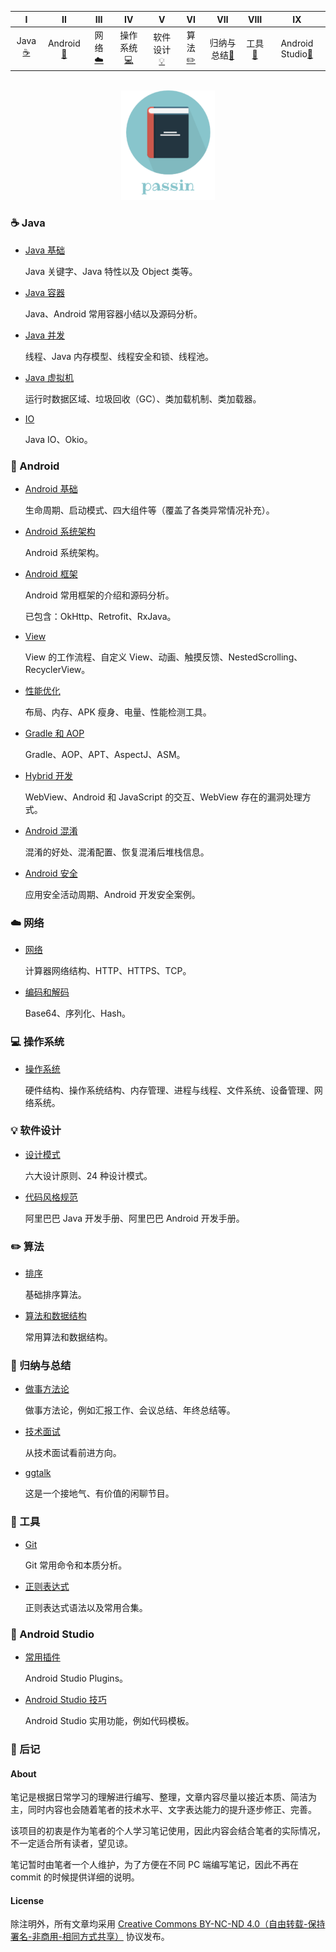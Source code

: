   
| Ⅰ | Ⅱ | Ⅲ | Ⅳ | Ⅴ | Ⅵ | Ⅶ | Ⅷ | Ⅸ |
| :---------: | :---------: | :---------: | :---------: | :---------: | :---------: | :---------: | :---------: | :---------: |
| Java[:coffee:](#coffee-java) | Android[:iphone:](#iphone-android) | 网络[:cloud:](#cloud-网络) | 操作系统[:computer:](#computer-操作系统) | 软件设计[:bulb:](#bulb-软件设计) | 算法[:pencil2:](#pencil2-算法) | 归纳与总结[:couple:](#couple-归纳与总结) | 工具[:hammer:](#hammer-工具) | Android Studio[:speak_no_evil:](#speak_no_evil-android-studio)|
    

<br>
<div align="center">
    <img src="pictures//LogoMakr_3qozGk.png" width="150px">
</div>


### :coffee: Java 

- [Java 基础](./notes/Java%20基础.md)

  Java 关键字、Java 特性以及 Object 类等。

- [Java 容器](./notes/Java%20容器.md)

  Java、Android 常用容器小结以及源码分析。

- [Java 并发](./notes/Java%20并发.md)

  线程、Java 内存模型、线程安全和锁、线程池。

- [Java 虚拟机](./notes/Java%20虚拟机.md)

  运行时数据区域、垃圾回收（GC）、类加载机制、类加载器。

- [IO](./notes/IO.md)

  Java IO、Okio。

### :iphone: Android 

- [Android 基础](./notes/Android%20基础.md)

  生命周期、启动模式、四大组件等（覆盖了各类异常情况补充）。

- [Android 系统架构](./notes/Android%20系统架构.md)

  Android 系统架构。

- [Android 框架](./notes/Android%20常用框架.md)

  Android 常用框架的介绍和源码分析。

  已包含：OkHttp、Retrofit、RxJava。

- [View](./notes/View.md)

  View 的工作流程、自定义 View、动画、触摸反馈、NestedScrolling、RecyclerView。

- [性能优化](./notes/性能优化.md)

  布局、内存、APK 瘦身、电量、性能检测工具。

- [Gradle 和 AOP](./notes/Gradle%20和%20AOP.md)

  Gradle、AOP、APT、AspectJ、ASM。

- [Hybrid 开发](./notes/hybrid%20开发.md)

  WebView、Android 和 JavaScript 的交互、WebView 存在的漏洞处理方式。

- [Android 混淆](./notes/Android%20混淆.md)
  
  混淆的好处、混淆配置、恢复混淆后堆栈信息。

- [Android 安全](./notes/Android%20安全.md)
  
  应用安全活动周期、Android 开发安全案例。

### :cloud: 网络 

- [网络](./notes/网络.md)

  计算器网络结构、HTTP、HTTPS、TCP。

- [编码和解码](./notes/编码和解码.md)

  Base64、序列化、Hash。

### :computer: 操作系统

- [操作系统](./notes/操作系统.md)

  硬件结构、操作系统结构、内存管理、进程与线程、文件系统、设备管理、网络系统。

### :bulb: 软件设计

- [设计模式](./notes/设计模式.md)

  六大设计原则、24 种设计模式。

- [代码风格规范](./notes/代码风格规范.md)

  阿里巴巴 Java 开发手册、阿里巴巴 Android 开发手册。

### :pencil2: 算法 

- [排序](./notes/排序算法.md)

  基础排序算法。

- [算法和数据结构](./notes/算法和数据结构.md)

  常用算法和数据结构。
  
### :couple: 归纳与总结

- [做事方法论](./notes/做事方法论.md)

  做事方法论，例如汇报工作、会议总结、年终总结等。

- [技术面试](./notes/技术面试.md)

  从技术面试看前进方向。

- [ggtalk](https://talk.swift.gg/)

  这是一个接地气、有价值的闲聊节目。
  
### :hammer: 工具 

- [Git](./notes/Git.md)

  Git 常用命令和本质分析。

- [正则表达式](./notes/正则表达式.md)

  正则表达式语法以及常用合集。

### :speak_no_evil: Android Studio 

- [常用插件](./notes/Android%20Studio%20Plugins.md)

  Android Studio Plugins。

- [Android Studio 技巧](./notes/Android%20Studio%20实用技巧.md)

  Android Studio 实用功能，例如代码模板。

### :memo: 后记 

#### About

笔记是根据日常学习的理解进行编写、整理，文章内容尽量以接近本质、简洁为主，同时内容也会随着笔者的技术水平、文字表达能力的提升逐步修正、完善。

该项目的初衷是作为笔者的个人学习笔记使用，因此内容会结合笔者的实际情况，不一定适合所有读者，望见谅。

笔记暂时由笔者一个人维护，为了方便在不同 PC 端编写笔记，因此不再在 commit 的时候提供详细的说明。

#### License

除注明外，所有文章均采用 [Creative Commons BY-NC-ND 4.0（自由转载-保持署名-非商用-相同方式共享）](https://creativecommons.org/licenses/by-nc-sa/4.0/deed.zh) 协议发布。

